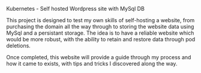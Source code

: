 Kubernetes - Self hosted Wordpress site with MySql DB

This project is designed to test my own skills of self-hosting a website, from purchasing the domain all the way through to storing the website data using MySql and a persistant storage.
The idea is to have a reliable website which would be more robust, with the ability to retain and restore data through pod deletions.

Once completed, this website will provide a guide through my process and how it came to exists, with tips and tricks I discovered along the way.
